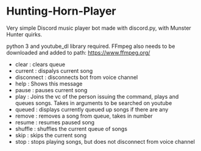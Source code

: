 # Hunting-Horn-Player

Very simple Discord music player bot made with discord.py, with Munster Hunter quirks. 

python 3 and youtube_dl library required. FFmpeg also needs to be downloaded and added to path: https://www.ffmpeg.org/

  - clear :      clears queue
  - current :    dispalys current song
  - disconnect : disconnects bot from voice channel
  - help :       Shows this message
  - pause :      pauses current song
  - play :      Joins the vc of the person issuing the command, plays and queues songs. Takes in arguments to be searched on youtube
  - queued :     displays currently queued up songs if there are any
  - remove :     removes a song from queue, takes in number
  - resume :     resumes paused song
  - shuffle :    shuffles the current queue of songs
  - skip :       skips the current song
  - stop :       stops playing songs, but does not disconnect from voice channel
